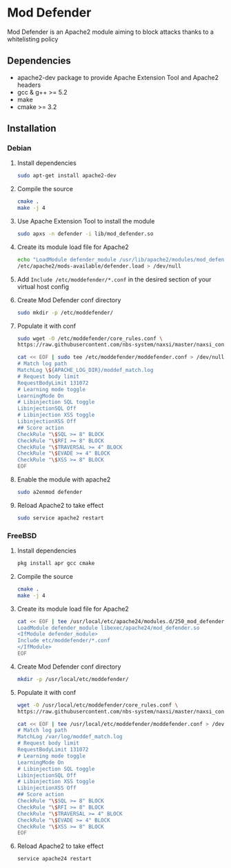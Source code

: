 # Mod Defender
Mod Defender is an Apache2 module aiming to block attacks thanks to a whitelisting policy

## Dependencies
* apache2-dev package to provide Apache Extension Tool and Apache2 headers
* gcc & g++ >= 5.2
* make
* cmake >= 3.2

## Installation
### Debian
1. Install dependencies
	```sh
	sudo apt-get install apache2-dev
	```

1. Compile the source
	```sh
	cmake .
	make -j 4
	```

1. Use Apache Extension Tool to install the module
    ```sh
    sudo apxs -n defender -i lib/mod_defender.so
    ```

1. Create its module load file for Apache2
	```sh
    echo "LoadModule defender_module /usr/lib/apache2/modules/mod_defender.so" | sudo tee \
    /etc/apache2/mods-available/defender.load > /dev/null
	```

1. Add `Include /etc/moddefender/*.conf` in the desired section of your virtual host config

1. Create Mod Defender conf directory
    ```sh
    sudo mkdir -p /etc/moddefender/
    ```

1. Populate it with conf
	```sh
	sudo wget -O /etc/moddefender/core_rules.conf \
	https://raw.githubusercontent.com/nbs-system/naxsi/master/naxsi_config/naxsi_core.rules
	```
    ```sh
    cat << EOF | sudo tee /etc/moddefender/moddefender.conf > /dev/null
    # Match log path
    MatchLog \${APACHE_LOG_DIR}/moddef_match.log
    # Request body limit
    RequestBodyLimit 131072
    # Learning mode toggle
    LearningMode On
    # Libinjection SQL toggle
    LibinjectionSQL Off
    # Libinjection XSS toggle
    LibinjectionXSS Off
    ## Score action
    CheckRule "\$SQL >= 8" BLOCK
    CheckRule "\$RFI >= 8" BLOCK
    CheckRule "\$TRAVERSAL >= 4" BLOCK
    CheckRule "\$EVADE >= 4" BLOCK
    CheckRule "\$XSS >= 8" BLOCK
    EOF
    ```

1. Enable the module with apache2
	```sh
	sudo a2enmod defender
	```

1. Reload Apache2 to take effect
	```sh
	sudo service apache2 restart
	```

### FreeBSD
1. Install dependencies
	```sh
	pkg install apr gcc cmake
	```

1. Compile the source
	```sh
	cmake .
	make -j 4
	```

1. Create its module load file for Apache2
   	```sh
    cat << EOF | tee /usr/local/etc/apache24/modules.d/250_mod_defender.conf > /dev/null
    LoadModule defender_module libexec/apache24/mod_defender.so
    <IfModule defender_module>
    Include etc/moddefender/*.conf
    </IfModule>
    EOF
   	```

1. Create Mod Defender conf directory
    ```sh
    mkdir -p /usr/local/etc/moddefender/
    ```

1. Populate it with conf
	```sh
	wget -O /usr/local/etc/moddefender/core_rules.conf \
	https://raw.githubusercontent.com/nbs-system/naxsi/master/naxsi_config/naxsi_core.rules
	```
    ```sh
    cat << EOF | tee /usr/local/etc/moddefender/moddefender.conf > /dev/null
    # Match log path
    MatchLog /var/log/moddef_match.log
    # Request body limit
    RequestBodyLimit 131072
    # Learning mode toggle
    LearningMode On
    # Libinjection SQL toggle
    LibinjectionSQL Off
    # Libinjection XSS toggle
    LibinjectionXSS Off
    ## Score action
    CheckRule "\$SQL >= 8" BLOCK
    CheckRule "\$RFI >= 8" BLOCK
    CheckRule "\$TRAVERSAL >= 4" BLOCK
    CheckRule "\$EVADE >= 4" BLOCK
    CheckRule "\$XSS >= 8" BLOCK
    EOF
    ```

1. Reload Apache2 to take effect
	```sh
	service apache24 restart
	```